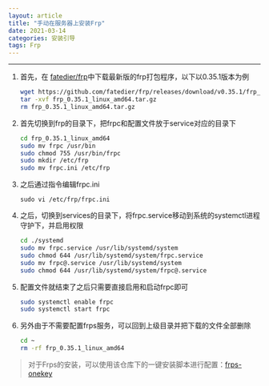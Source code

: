 ```yaml
---
layout: article
title: "手动在服务器上安装Frp"
date: 2021-03-14
categories: 安装引导
tags: Frp
---
```


---

1. 首先，在 [fatedier/frp](https://github.com/fatedier/frp/releases/)中下载最新版的frp打包程序，以下以0.35.1版本为例

   ```sh
   wget https://github.com/fatedier/frp/releases/download/v0.35.1/frp_0.35.1_linux_amd64.tar.gz
   tar -xvf frp_0.35.1_linux_amd64.tar.gz
   rm frp_0.35.1_linux_amd64.tar.gz
   ```

2. 首先切换到frp的目录下，把frpc和配置文件放于service对应的目录下

   ```sh
   cd frp_0.35.1_linux_amd64
   sudo mv frpc /usr/bin
   sudo chmod 755 /usr/bin/frpc 
   sudo mkdir /etc/frp
   sudo mv frpc.ini /etc/frp 
   ```

3. 之后通过指令编辑frpc.ini

   `sudo vi /etc/frp/frpc.ini`

4. 之后，切换到services的目录下，将frpc.service移动到系统的systemctl进程守护下，并启用权限

   ```sh
   cd ./systemd
   sudo mv frpc.service /usr/lib/systemd/system
   sudo chmod 644 /usr/lib/systemd/system/frpc.service
   sudo mv frpc@.service /usr/lib/systemd/system
   sudo chmod 644 /usr/lib/systemd/system/frpc@.service
   ```

5. 配置文件就结束了之后只需要直接启用和启动frpc即可

   ```sh
   sudo systemctl enable frpc
   sudo systemctl start frpc
   ```

6. 另外由于不需要配置frps服务，可以回到上级目录并把下载的文件全部删除

   ```sh
   cd ~
   rm -rf frp_0.35.1_linux_amd64
   ```

> 对于Frps的安装，可以使用该仓库下的一键安装脚本进行配置：[frps-onekey](https://github.com/MvsCode/frps-onekey)
